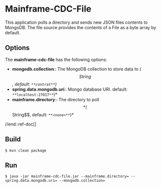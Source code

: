 
# Mainframe-CDC-File

This application polls a directory and sends new JSON files contents to MongoDB.
The file source provides the contents of a File as a byte array by default.

## Options

The **mainframe-cdc-file** has the following options:


- **mongodb.collection**:: The MongoDB collection to store data to *($$String$$, default: `**contrat**`)*
- **spring.data.mongodb.uri**:: Mongo database URI. default: `**localhost:27017**`)*
- **mainframe.directory**:: The directory to poll $$ *($$String$$, default: `**<none>**`)*


//end::ref-doc[]

## Build

```
$ mvn clean package

```

## Run

```
$ java -jar mainframe-cdc-file.jar --mainframe.directory= --spring.data.mongodb.uri= --mongodb.collection=
```





